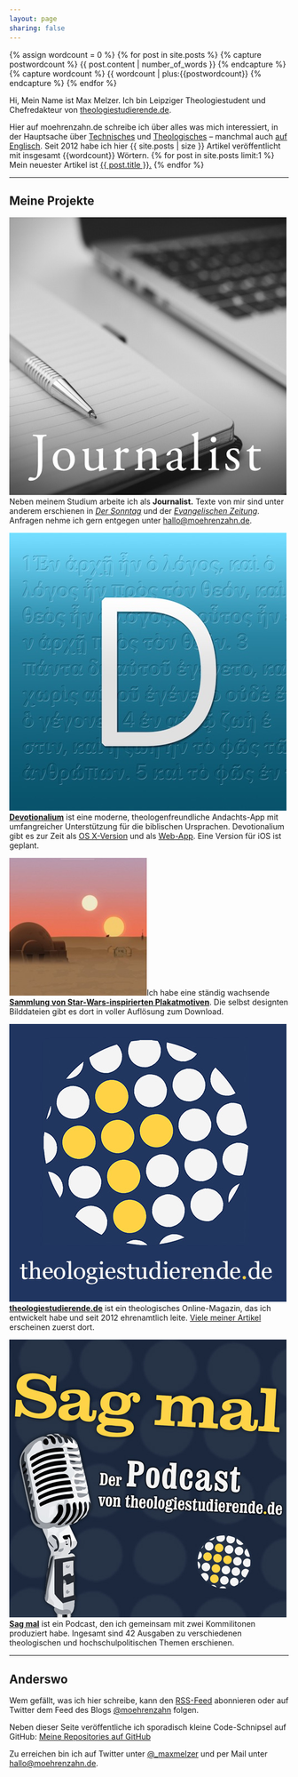 ```yaml
---
layout: page
sharing: false
---
```


{% assign wordcount = 0 %}
{% for post in site.posts %}
    {% capture postwordcount %}
        {{ post.content | number_of_words }}
    {% endcapture %}
    {% capture wordcount %}
        {{ wordcount | plus:{{postwordcount}}
    {% endcapture %}
{% endfor %}

<div class="profile-outer"><div class="profile-image"></div></div>

Hi, Mein Name ist Max Melzer. Ich bin Leipziger Theologiestudent und Chefredakteur von [theologiestudierende.de](http://www.theologiestudierende.de).

Hier auf moehrenzahn.de schreibe ich über alles was mich interessiert, in der Hauptsache über [Technisches](/categories/technologie/) und [Theologisches](/categories/theologie/) – manchmal auch [auf Englisch](/en/). Seit 2012 habe ich hier {{ site.posts | size }} Artikel veröffentlicht mit insgesamt {{wordcount}} Wörtern. {% for post in site.posts limit:1 %}
Mein neuester Artikel ist <a href="{{ post.url }}>">{{ post.title }}.</a>
{% endfor %}


----

## Meine Projekte

<div class="projects">
    
</div>

<a href="mailto:hallo@moehrenzahn.de" target="_blank"><img class="project-image" src="/images/Projekte/journalist.jpg" /></a>Neben meinem Studium arbeite ich als **Journalist.** Texte von mir sind unter anderem erschienen in [*Der Sonntag*](https://www.sonntag-sachsen.de) und der [*Evangelischen Zeitung*](http://www.evangelische-zeitung-niedersachsen.de). Anfragen nehme ich gern entgegen unter <hallo@moehrenzahn.de>.

<a href="http://devotionalium.moehrenzahn.de/mac" target="_blank"><img class="project-image" src="/images/Projekte/devotionalium.jpg" /></a>[**Devotionalium**](http://devotionalium.moehrenzahn.de/mac) ist
eine moderne, theologenfreundliche Andachts-App mit umfangreicher Unterstützung für die biblischen Ursprachen. Devotionalium gibt es zur Zeit als [OS X-Version](http://devotionalium.moehrenzahn.de/mac) und als [Web-App](http://devotionalium.moehrenzahn.de/). Eine Version für iOS ist geplant.

<a href="/poster/" target="_blank"><img class="project-image" src="/poster/images/preview_square.jpg" /></a>Ich habe eine ständig wachsende [**Sammlung von Star-Wars-inspirierten Plakatmotiven**](/poster/). Die selbst designten Bilddateien gibt es dort in voller Auflösung zum Download.

<a href="http://www.theologiestudierende.de" target="_blank"><img class="project-image" src="/images/Projekte/theologiestudierende.jpg" /></a>[**theologiestudierende.de**](http://www.theologiestudierende.de/) ist ein theologisches Online-Magazin, das ich entwickelt habe und seit 2012 ehrenamtlich leite. [Viele meiner Artikel](http://www.theologiestudierende.de/author/max-melzermoehrenzahn-de/) erscheinen zuerst dort.

<a href="http://www.theologiestudierende.de/category/sag-mal-der-podcast/" target="_blank"><img class="project-image" src="/images/Projekte/sagmal.jpg" /></a>[**Sag mal**](http://www.theologiestudierende.de/category/sag-mal-der-podcast/) ist ein Podcast, den ich gemeinsam mit zwei Kommilitonen produziert habe. Ingesamt sind 42 Ausgaben zu verschiedenen theologischen und hochschulpolitischen Themen erschienen.

----

## Anderswo

Wem gefällt, was ich hier schreibe, kann den [RSS-Feed](/feed.xml) abonnieren oder auf Twitter dem Feed des Blogs [@moehrenzahn](https://twitter.com/moehrenzahn) folgen.

Neben dieser Seite veröffentliche ich sporadisch kleine Code-Schnipsel auf GitHub: [Meine Repositories auf GitHub](https://github.com/moehrenzahn)

Zu erreichen bin ich auf Twitter unter [@_maxmelzer](http://www.twitter.com/_maxmelzer) und per Mail unter <hallo@moehrenzahn.de>.